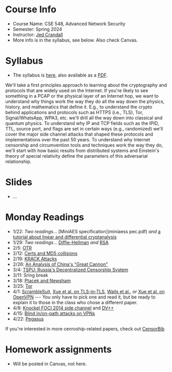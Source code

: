 

# Course Info

- Course Name: CSE 548, Advanced Network Security
- Semester: Spring 2024
- Instructor: [Jed Crandall](https://jedcrandall.github.io)
- More info is in the syllabus, see below.  Also check Canvas.

# Syllabus

- The syllabus is [here](syllabus.html), also available as a [PDF](syllabus.pdf).

We'll take a first principles approach to learning about the cryptography and
protocols that are widely used on the Internet.  If you're likely to see
something in a PCAP or the physical layer of an Internet hop, we want to
understand why things work the way they do all the way down the physics,
history, and mathematics that define it.  E.g., to understand the crypto behind
applications and protocols such as HTTPS (i.e., TLS), Tor, Signal/WhatsApp,
WPA3, etc. we'll drill all the way down into classical and quantum physics.  To
understand why IP and TCP fields such as the IPID, TTL, source port, and flags
are set in certain ways (e.g., randomized) we'll cover the major side channel
attacks that shaped these protocols and implementations over the past 50 years.
To understand why Internet censorship and circumvention tools and techniques
work the way they do, we'll start with how basic results from distributed
systems and Einstein's theory of special relativity define the parameters of
this adversarial relationship.

# Slides

- ...

# Monday Readings


- 1/22: *Two readings*... [MiniAES specification](miniaess
pec.pdf) *and* [a tutorial about linear and differential cryptanalysis](ldc_tutorial.pdf) 
- 1/29: *Two readings*... [Diffie-Hellman](diffiehellman.pdf) *and* [RSA](Rsapaper.pdf)
- 2/5: [OTR](otr-wpes.pdf) 
- 2/12: [Certs and MD5 collisions](md5collisions.pdf) 
- 2/19: [KRACK Attacks](krackccs2017.pdf) 
- 2/26: [An Analysis of China's "Great Cannon"](foci15-paper-marczak.pdf) 
- 3/4: [TSPU: Russia's Decentralized Censorship System](tspu-imc22.pdf) 
- 3/11: Sring break
- 3/18: [Ptacek and Newsham](PtacekNewsham98.pdf) 
- 3/25: [Tor](ADA465464.pdf)
- 4/1: [ScrambleSuit](wpes13-scramblesuit.pdf), [Xue et al. on TLS-in-TLS](https://www.usenix.org/system/files/sec24summer-prepub-465-xue.pdf), [Wails et al.](https://www.robgjansen.com/publications/precisedetect-ndss2024.pdf), *or* [Xue et al. on OpenVPN](https://www.usenix.org/system/files/sec22-xue-diwen.pdf) --- You only have to pick one and read it, but be ready to explain it to those in the class who chose a different paper.
- 4/8: [Knockel FOCI 2014 side channel](foci2014.pdf) and [DV++](https://dl.acm.org/doi/pdf/10.1145/3243734.3243790)
- 4/15: [Blind in/on-path attacks on VPNs](Blind-in-path-attacks-VPN-USENIX21.pdf)
- 4/22: [Pegasus](Million-Dollar-Dissident.pdf)

If you're interested in more cenroship-related papers, check out [CensorBib](https://censorbib.nymity.ch/)


# Homework assignments

- Will be posted in Canvas, not here.

